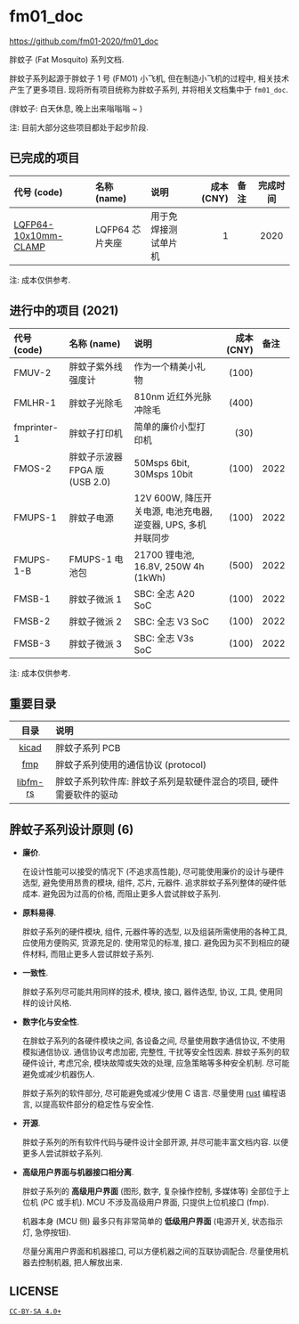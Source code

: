 <!-- lang: zh_CN -->
<!-- fm01-2020/fm01_doc -->

# fm01_doc
<https://github.com/fm01-2020/fm01_doc>

胖蚊子 (Fat Mosquito) 系列文档.

胖蚊子系列起源于胖蚊子 1 号 (FM01) 小飞机, 但在制造小飞机的过程中,
相关技术产生了更多项目.
现将所有项目统称为胖蚊子系列, 并将相关文档集中于 `fm01_doc`.

(胖蚊子: 白天休息, 晚上出来嗡嗡嗡 ~ )

注: 目前大部分这些项目都处于起步阶段.


## 已完成的项目

| 代号 (code) | 名称 (name) | 说明 | 成本 (CNY) | 备注 | 完成时间 |
| :--------- | :---------- | :--- | --------: | :--- | :------: |
| [LQFP64-10x10mm-CLAMP](./kicad/lqfp64-10x10mm-clamp) | LQFP64 芯片夹座 | 用于免焊接测试单片机 | 1 | | 2020 |

注: 成本仅供参考.


## 进行中的项目 (2021)

| 代号 (code) | 名称 (name) | 说明 | 成本 (CNY) | 备注 |
| :--------- | :---------- | :--- | --------: | :--- |
| FMUV-2 | 胖蚊子紫外线强度计 | 作为一个精美小礼物 | (100) | |
| FMLHR-1 | 胖蚊子光除毛 | 810nm 近红外光脉冲除毛 | (400) | |
| fmprinter-1 | 胖蚊子打印机 | 简单的廉价小型打印机 | (30) | |
| FMOS-2 | 胖蚊子示波器 FPGA 版 (USB 2.0) | 50Msps 6bit, 30Msps 10bit | (100) | 2022 |
| FMUPS-1 | 胖蚊子电源 | 12V 600W, 降压开关电源, 电池充电器, 逆变器, UPS, 多机并联同步 | (100) | 2022 |
| FMUPS-1-B | FMUPS-1 电池包 | 21700 锂电池, 16.8V, 250W 4h (1kWh) | (500) | 2022 |
| FMSB-1 | 胖蚊子微派 1 | SBC: 全志 A20 SoC | (100) | 2022 |
| FMSB-2 | 胖蚊子微派 2 | SBC: 全志 V3 SoC | (100) | 2022 |
| FMSB-3 | 胖蚊子微派 3 | SBC: 全志 V3s SoC | (100) | 2022 |

注: 成本仅供参考.


## 重要目录

| 目录 | 说明 |
| :--: | :-- |
| [kicad](./kicad) | 胖蚊子系列 PCB |
| [fmp](./fmp) | 胖蚊子系列使用的通信协议 (protocol) |
| [libfm-rs](./libfm-rs) | 胖蚊子系列软件库: 胖蚊子系列是软硬件混合的项目, 硬件需要软件的驱动 |


## 胖蚊子系列设计原则 (6)

+ **廉价**.

  在设计性能可以接受的情况下 (不追求高性能), 尽可能使用廉价的设计与硬件选型, 避免使用昂贵的模块, 组件, 芯片, 元器件.
  追求胖蚊子系列整体的硬件低成本.
  避免因为过高的价格, 而阻止更多人尝试胖蚊子系列.

+ **原料易得**.

  胖蚊子系列的硬件模块, 组件, 元器件等的选型, 以及组装所需使用的各种工具, 应使用方便购买, 货源充足的.
  使用常见的标准, 接口.
  避免因为买不到相应的硬件材料, 而阻止更多人尝试胖蚊子系列.

+ **一致性**.

  胖蚊子系列尽可能共用同样的技术, 模块, 接口, 器件选型, 协议, 工具, 使用同样的设计风格.

+ **数字化与安全性**.

  在胖蚊子系列的各硬件模块之间, 各设备之间, 尽量使用数字通信协议, 不使用模拟通信协议.
  通信协议考虑加密, 完整性, 干扰等安全性因素.
  胖蚊子系列的软硬件设计, 考虑冗余, 模块故障或失效的处理, 应急策略等多种安全机制.
  尽可能避免或减少机器伤人.

  胖蚊子系列的软件部分, 尽可能避免或减少使用 C 语言.
  尽量使用 [rust](https://www.rust-lang.org/) 编程语言, 以提高软件部分的稳定性与安全性.

+ **开源**.

  胖蚊子系列的所有软件代码与硬件设计全部开源, 并尽可能丰富文档内容.
  以便更多人尝试胖蚊子系列.

+ **高级用户界面与机器接口相分离**.

  胖蚊子系列的 **高级用户界面** (图形, 数字, 复杂操作控制, 多媒体等) 全部位于上位机 (PC 或手机).
  MCU 不涉及高级用户界面, 只提供上位机接口 (fmp).

  机器本身 (MCU 侧) 最多只有非常简单的 **低级用户界面** (电源开关, 状态指示灯, 急停按钮).

  尽量分离用户界面和机器接口, 可以方便机器之间的互联协调配合.
  尽量使用机器去控制机器, 把人解放出来.


## LICENSE

[`CC-BY-SA 4.0+`](https://creativecommons.org/licenses/by-sa/4.0/)
